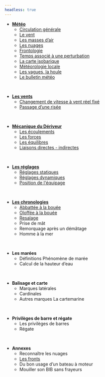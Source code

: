 ```yaml
---
headless: true
---
```


- [**Météo**]({{<relref"/docs/meteorology">}})
    - [Circulation générale]({{<relref"/docs/meteorology/general_circulation">}})
    - [Le vent]({{<relref"/docs/meteorology/wind">}})
    - [Les masses d’air]({{<relref"/docs/meteorology/air_volumes">}})
    - [Les nuages]({{<relref"/docs/meteorology/clouds">}})
    - [Frontologie]({{<relref"/docs/meteorology/frontology">}})
    - [Temps associé à une perturbation]({{<relref"/docs/meteorology/weather_associated_with_a_perturbation">}})
    - [La carte isobarique]({{<relref"/docs/meteorology/isobaric_map">}})
    - [Météorologie locale]({{<relref"/docs/meteorology/local_weather">}})
    - [Les vagues, la houle]({{<relref"/docs/meteorology/waves_and_swell">}})
    - [Le bulletin météo]({{<relref"/docs/meteorology/weather_report">}})
<br/>

- [**Les vents**]({{<relref"/docs/winds">}})
    - [Changement de vitesse à vent réel fixé]({{<relref"/docs/winds/changing_speed_with_fixed_real_wind_speed">}})
    - [Passage d’une risée]({{<relref"/docs/winds/gust_of_wind">}})
<br/>

- [**Mécanique du Dériveur**]({{<relref"/docs/dinghy_mecanic">}})
    - [Les écoulements]({{<relref"/docs/dinghy_mecanic/flows">}})
    - [Les forces]({{<relref"/docs/dinghy_mecanic/strengths">}})
    - [Les équilibres]({{<relref"/docs/dinghy_mecanic/balance">}})
    - [Liaisons directes - indirectes]({{<relref"/docs/dinghy_mecanic/direct-indirect-links">}})
<br/>

- [**Les réglages**]({{<relref"/docs/settings">}})
    - [Réglages statiques]({{<relref"/docs/settings/statics">}})
    - [Réglages dynamiques]({{<relref"/docs/settings/dynamics">}})
    - [Position de l'équipage]({{<relref"/docs/settings/positions">}})
<br/>

- [**Les chronologies**]({{<relref"/docs/chronologies">}})
    - [Abbattée à la bouée]({{<relref"/docs/chronologies/abattee">}})
    - [Oloffée à la bouée]({{<relref"/docs/chronologies/oloffee">}})
    - [Resalage]({{<relref"/docs/chronologies/resalage">}})
    - Prise de mât
    - Remorquage après un démâtage 
    - Homme à la mer
<br/>

- **Les marées**
    - Définitions Phénomène de marée 
    - Calcul de la hauteur d’eau
<br/>

- **Balisage et carte**
    - Marques latérales
    - Cardinales
    - Autres marques
    La cartemarine
<br/>

- **Privilèges de barre et régate** 
    - Les privilèges de barres
    - Régate
<br/>

- **Annexes**
    - Reconnaître les nuages
    - [Les fronts]({{<relref"/docs/annexes/annexe-fronts">}})
    - Du bon usage d’un bateau à moteur
    - Mouiller son BIB sans frayeurs
<br/>
